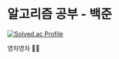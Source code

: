 # 알고리즘 공부 - 백준

[![Solved.ac Profile](http://mazassumnida.wtf/api/v2/generate_badge?boj=yucheon6000)](https://solved.ac/yucheon6000/)

영차영차 🐜🐜

